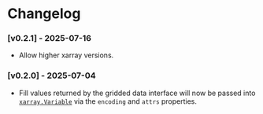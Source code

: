 # Changelog

### [v0.2.1] - 2025-07-16

- Allow higher xarray versions.

### [v0.2.0] - 2025-07-04

- Fill values returned by the gridded data interface will now be passed into [`xarray.Variable`](https://docs.xarray.dev/en/stable/generated/xarray.Variable.html) via the `encoding` and `attrs` properties.
